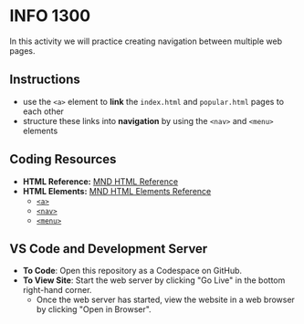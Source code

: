 # INFO 1300

In this activity we will practice creating navigation between multiple web pages.

## Instructions 

- use the `<a>` element to **link** the `index.html` and `popular.html` pages to each other
- structure these links into **navigation** by using the `<nav>` and `<menu>` elements

## Coding Resources

- **HTML Reference:** [MND HTML Reference](https://developer.mozilla.org/en-US/docs/Web/HTML)
- **HTML Elements:** [MND HTML Elements Reference](https://developer.mozilla.org/en-US/docs/Web/HTML/Element)
  - [`<a>`](https://developer.mozilla.org/en-US/docs/Web/HTML/Element/a)
  - [`<nav>`](https://developer.mozilla.org/en-US/docs/Web/HTML/Element/nav)
  - [`<menu>`](https://developer.mozilla.org/en-US/docs/Web/HTML/Element/menu)
  


## VS Code and Development Server

- **To Code**: Open this repository as a Codespace on GitHub.
- **To View Site**: Start the web server by clicking "Go Live" in the bottom right-hand corner.
  - Once the web server has started, view the website in a web browser by clicking "Open in Browser".
